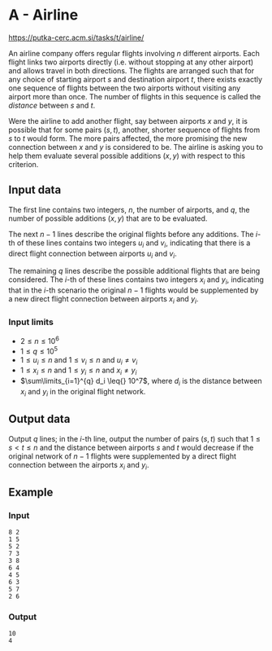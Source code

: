 # A - Airline

https://putka-cerc.acm.si/tasks/t/airline/

An airline company offers regular flights involving $n$ different airports. Each flight links two airports directly (i.e. without stopping at any other airport) and allows travel in both directions. The flights are arranged such that for any choice of starting airport $s$ and destination airport $t$, there exists exactly one sequence of flights between the two airports without visiting any airport more than once. The number of flights in this sequence is called the _distance_ between $s$ and $t$.

Were the airline to add another flight, say between airports $x$ and $y$, it is possible that for some pairs $(s,t)$, another, shorter sequence of flights from $s$ to $t$ would form. The more pairs affected, the more promising the new connection between $x$ and $y$ is considered to be. The airline is asking you to help them evaluate several possible additions $(x,y)$ with respect to this criterion.

## Input data

The first line contains two integers, $n$, the number of airports, and $q$, the number of possible additions $(x,y)$ that are to be evaluated.

The next $n-1$ lines describe the original flights before any additions. The $i$-th of these lines contains two integers $u_i$ and $v_i$, indicating that there is a direct flight connection between airports $u_i$ and $v_i$.

The remaining $q$ lines describe the possible additional flights that are being considered. The $i$-th of these lines contains two integers $x_i$ and $y_i$, indicating that in the $i$-th scenario the original $n-1$ flights would be supplemented by a new direct flight connection between airports $x_i$ and $y_i$.

### Input limits

- $2\leq{}n\leq{}10^6$
- $1\leq{}q\leq{}10^5$
- $1\leq{}u_i\leq{}n$ and $1\leq{}v_i\leq{}n$ and $u_i\neq{}v_i$
- $1\leq{}x_i\leq{}n$ and $1\leq{}y_i\leq{}n$ and $x_i\neq{}y_i$
- $\sum\limits_{i=1}^{q} d_i \leq{} 10^7$, where $d_i$ is the distance between $x_i$ and $y_i$ in the original flight network.

## Output data

Output $q$ lines; in the $i$-th line, output the number of pairs $(s,t)$ such that $1 \leq{} s < t \leq{} n$ and the distance between airports $s$ and $t$ would decrease if the original network of $n-1$ flights were supplemented by a direct flight connection between the airports $x_i$ and $y_i$.

## Example

### Input

```
8 2
1 5
5 2
7 3
3 8
6 4
4 5
6 3
5 7
2 6
```

### Output

```
10
4
```
